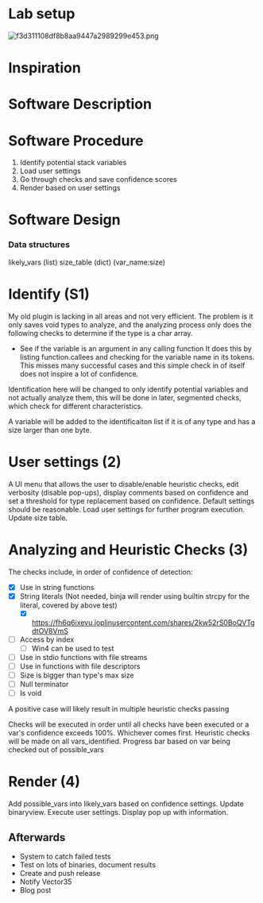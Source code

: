 # Lab setup
![f3d311108df8b8aa9447a2989299e453.png](:/85c3d8f077014016806cbc3357fa6132)

# Inspiration

# Software Description

# Software Procedure
1. Identify potential stack variables
2. Load user settings
3. Go through checks and save confidence scores
4. Render based on user settings

# Software Design
### Data structures

likely_vars (list)
size_table (dict) (var_name:size)

# Identify (S1)
My old plugin is lacking in all areas and not very efficient. The problem is it only saves void types to analyze, and the analyzing process only does the following checks to determine if the type is a char array.
- See if the variable is an argument in any calling function
It does this by listing function.callees and checking for the variable name in its tokens.
This misses many successful cases and this simple check in of itself does not inspire a lot of confidence.


Identification here will be changed to only identify potential variables and not actually analyze them, this will be done in later, segmented checks, which check for different characteristics.

A variable will be added to the identificaiton list if it is of any type and has a size larger than one byte.

# User settings (2)
A UI menu that allows the user to disable/enable heuristic checks, edit verbosity (disable pop-ups), display comments based on confidence and set a threshold for type replacement based on confidence. Default settings should be reasonable. Load user settings for further program execution. Update size table.

# Analyzing and Heuristic Checks (3)
The checks include, in order of confidence of detection:
- [x] Use in string functions
- [x] String literals (Not needed, binja will render using builtin strcpy for the literal, covered by above test)
	- [x] https://fh6q6ixevu.joplinusercontent.com/shares/2kw52rS0BoQVTgdtOV8VmS
- [ ] Access by index
	- [ ] Win4 can be used to test
- [ ] Use in stdio functions with file streams
- [ ] Use in functions with file descriptors
- [ ] Size is bigger than type's max size
- [ ] Null terminator
- [ ] Is void

A positive case will likely result in multiple heuristic checks passing

Checks will be executed in order until all checks have been executed or a var's confidence exceeds 100%. Whichever comes first. Heuristic checks will be made on all vars_identified. Progress bar based on var being checked out of possible_vars

# Render (4)
Add possible_vars into likely_vars based on confidence settings. Update binaryview. Execute user settings. Display pop up with information.

## Afterwards
- System to catch failed tests
- Test on lots of binaries, document results
- Create and push release
- Notify Vector35
- Blog post
